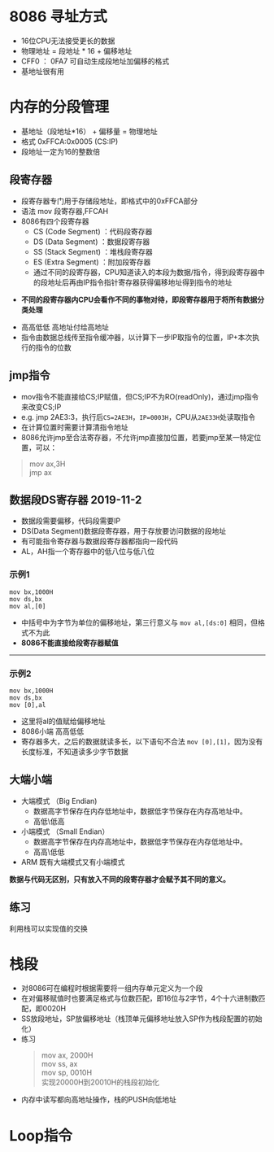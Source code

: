 # 8086 寻址方式
+ 16位CPU无法接受更长的数据
+ 物理地址 = 段地址 * 16 + 偏移地址
+ CFF0 ： 0FA7 可自动生成段地址加偏移的格式
+ 基地址很有用

# 内存的分段管理
+ 基地址（段地址*16） + 偏移量 = 物理地址
+ 格式 0xFFCA:0x0005    (CS:IP)
+ 段地址一定为16的整数倍
## 段寄存器
+ 段寄存器专门用于存储段地址，即格式中的0xFFCA部分
+ 语法 mov 段寄存器,FFCAH
+ 8086有四个段寄存器
    + CS (Code Segment) ：代码段寄存器
    + DS (Data Segment) ：数据段寄存器
    + SS (Stack Segment) ：堆栈段寄存器
    + ES (Extra Segment) ：附加段寄存器  
    * 通过不同的段寄存器，CPU知道读入的本段为数据/指令，得到段寄存器中的段地址后再由IP指令指针寄存器获得偏移地址得到指令的地址
* **不同的段寄存器内CPU会看作不同的事物对待，即段寄存器用于将所有数据分类处理**

+ 高高低低 高地址付给高地址  
+ 指令由数据总线传至指令缓冲器，以计算下一步IP取指令的位置，IP+本次执行的指令的位数  

## jmp指令
+ mov指令不能直接给CS;IP赋值，但CS;IP不为RO(readOnly)，通过jmp指令来改变CS;IP
+ e.g. jmp 2AE3:3，执行后`CS=2AE3H`，`IP=0003H`，CPU从`2AE33H`处读取指令
+ 在计算位置时需要计算清指令地址
+ 8086允许jmp至合法寄存器，不允许jmp直接加位置，若要jmp至某一特定位置，可以：
> mov ax,3H  
jmp ax

## __数据段DS寄存器__ 2019-11-2
+ 数据段需要偏移，代码段需要IP
+ DS(Data Segment)数据段寄存器，用于存放要访问数据的段地址
+ 有可能指令寄存器与数据段寄存器都指向一段代码
+ AL，AH指一个寄存器中的低八位与低八位
### 示例1
```
mov bx,1000H
mov ds,bx
mov al,[0]
```
+ 中括号中为字节为单位的偏移地址，第三行意义与 `mov al,[ds:0]` 相同，但格式不为此
+ __8086不能直接给段寄存器赋值__
***
### 示例2
```
mov bx,1000H
mov ds,bx
mov [0],al
```
+ 这里将al的值赋给偏移地址
+ 8086小端 高高低低
+ 寄存器多大，之后的数据就读多长，以下语句不合法 `mov [0],[1]`，因为没有长度标准，不知道读多少字节数据
## 大端小端
+ 大端模式 （Big Endian)
    + 数据高字节保存在内存低地址中，数据低字节保存在内存高地址中。
    + 高低\低高
+ 小端模式 （Small Endian）
    + 数据高字节保存在内存高地址中，数据低字节保存在内存低地址中。
    + 高高\低低
+ ARM 既有大端模式又有小端模式

__数据与代码无区别，只有放入不同的段寄存器才会赋予其不同的意义。__

## 练习
利用栈可以实现值的交换

# 栈段
+ 对8086可在编程时根据需要将一组内存单元定义为一个段
+ 在对偏移赋值时也要满足格式与位数匹配，即16位与2字节，4个十六进制数匹配，即0020H
+ SS放段地址，SP放偏移地址（栈顶单元偏移地址放入SP作为栈段配置的初始化）
+ 练习
    >mov ax, 2000H  
     mov ss, ax  
     mov sp, 0010H  
     实现20000H到20010H的栈段初始化
+ 内存中读写都向高地址操作，栈的PUSH向低地址

# Loop指令

